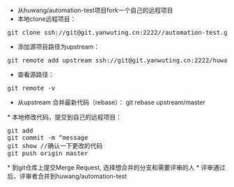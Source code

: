 * 从huwang/automation-test项目fork一个自己的远程项目
* 本地clone远程项目：
<pre>
git clone ssh://git@git.yanwuting.cn:2222/<namespace>/automation-test.git
</pre>
* 添加源项目路径为upstream：
<pre>
git remote add upstream ssh://git@git.yanwuting.cn:2222/huwang/automation-test.git
</pre>
* 查看源路径：
<pre>
git remote -v
</pre>
* 从upstream 合并最新代码（rebase）：
git rebase upstream/master
</pre>
* 本地修改代码，提交到自己的远程项目：
<pre>
git add <file>
git commit -m “message
git show //确认一下更改的代码
git push origin master
</pre>
* 到git仓库上提交Merge Request, 选择想合并的分支和需要评审的人
* 评审通过后，评审者合并到huwang/automation-test 
